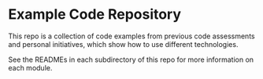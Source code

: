 # Example Code Repository
This repo is a collection of code examples from previous code assessments and personal initiatives, which show how to use different technologies.

See the READMEs in each subdirectory of this repo for more information on each module.
